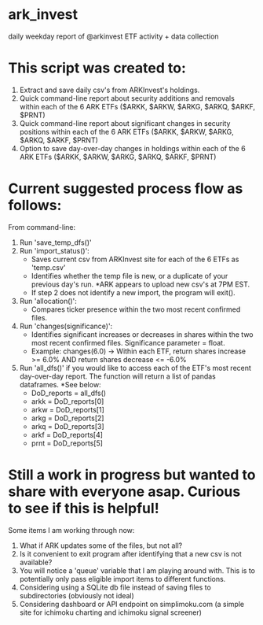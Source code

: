 # ark_invest
daily weekday report of @arkinvest ETF activity + data collection

# This script was created to:
1. Extract and save daily csv's from ARKInvest's holdings.
2. Quick command-line report about security additions and removals within each of the 6 ARK ETFs ($ARKK, $ARKW, $ARKG, $ARKQ, $ARKF, $PRNT)
3. Quick command-line report about significant changes in security positions within each of the 6 ARK ETFs ($ARKK, $ARKW, $ARKG, $ARKQ, $ARKF, $PRNT)
4. Option to save day-over-day changes in holdings within each of the 6 ARK ETFs ($ARKK, $ARKW, $ARKG, $ARKQ, $ARKF, $PRNT)

# Current suggested process flow as follows:
From command-line:
1. Run 'save_temp_dfs()' 
2. Run 'import_status()':
      - Saves current csv from ARKInvest site for each of the 6 ETFs as 'temp.csv'
      - Identifies whether the temp file is new, or a duplicate of your previous day's run. *ARK appears to upload new csv's at 7PM EST.
      - If step 2 does not identify a new import, the program will exit().
3. Run 'allocation()': 
      - Compares ticker presence within the two most recent confirmed files. 
5. Run 'changes(significance)':
      - Identifies significant increases or decreases in shares within the two most recent confirmed files. Significance parameter = float.
      - Example: changes(6.0) -> Within each ETF, return shares increase >= 6.0% AND return shares decrease <= -6.0%
6. Run 'all_dfs()' if you would like to access each of the ETF's most recent day-over-day report. The function will return a list of pandas dataframes. *See below:
      - DoD_reports = all_dfs()
      - arkk = DoD_reports[0]
      - arkw = DoD_reports[1]
      - arkg = DoD_reports[2]
      - arkq = DoD_reports[3]
      - arkf = DoD_reports[4]
      - prnt = DoD_reports[5]

# Still a work in progress but wanted to share with everyone asap. Curious to see if this is helpful!
Some items I am working through now:
1. What if ARK updates some of the files, but not all?
2. Is it convenient to exit program after identifying that a new csv is not available?
3. You will notice a 'queue' variable that I am playing around with. This is to potentially only pass eligible import items to different functions. 
4. Considering using a SQLite db file instead of saving files to subdirectories (obviously not ideal)
5. Considering dashboard or API endpoint on simplimoku.com (a simple site for ichimoku charting and ichimoku signal screener)
